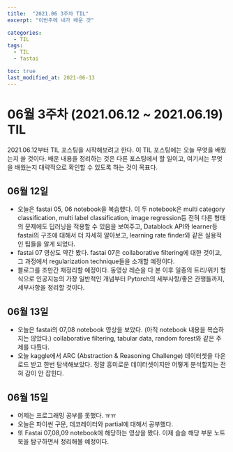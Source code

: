```yaml
---
title:  "2021.06 3주차 TIL"
excerpt: "이번주에 내가 배운 것"

categories:
  - TIL
tags:
  - TIL
  - fastai

toc: true
last_modified_at: 2021-06-13
---
```

# 06월 3주차 (2021.06.12 ~ 2021.06.19) TIL

2021.06.12부터 TIL 포스팅을 시작해보려고 한다. 이 TIL 포스팅에는 오늘 무엇을 배웠는지 쓸 것이다. 배운 내용을 정리하는 것은 다른 포스팅에서 할 일이고, 여기서는 무엇을 배웠는지 대략적으로 확인할 수 있도록 하는 것이 목표다.

## 06월 12일
- 오늘은 fastai 05, 06 notebook을 복습했다. 이 두 notebook은 multi category classification, multi label classification, image regression등 전혀 다른 형태의 문제에도 딥러닝을 적용할 수 있음을 보여주고, Datablock API와 learner등 fastai의 구조에 대해서 더 자세히 알아보고, learning rate finder와 같은 실용적인 팁들을 알게 되었다.
- fastai 07 영상도 약간 봤다. fastai 07은 collaborative filtering에 대한 것이고, 그 과정에서 regularization technique들을 소개할 예정이다.
- 블로그를 조만간 재정리할 예정이다. 동영상 레슨을 다 본 이후 일종의 트리/위키 형식으로 인공지능의 가장 일반적인 개념부터 Pytorch의 세부사항/좋은 관행들까지, 세부사항을 정리할 것이다. 

## 06월 13일
- 오늘은 fastai의 07,08 notebook 영상을 보았다. (아직 notebook 내용을 복습하지는 않았다.) collaborative filtering, tabular data, random forest와 같은 주제를 다뤘다.
- 오늘 kaggle에서 ARC (Abstraction & Reasoning Challenge) 데이터셋을 다운로드 받고 한번 탐색해보았다. 정말 흥미로운 데이터셋이지만 어떻게 분석할지는 전혀 감이 안 잡힌다.

## 06월 15일
- 어제는 프로그래밍 공부를 못했다. ㅠㅠ
- 오늘은 파이썬 구문, 데코레이터와 partial에 대해서 공부했다.
- 또 Fastai 07,08,09 notebook에 해당하는 영상을 봤다. 이제 슬슬 해당 부분 노트북을 탐구하면서 정리해볼 예정이다.